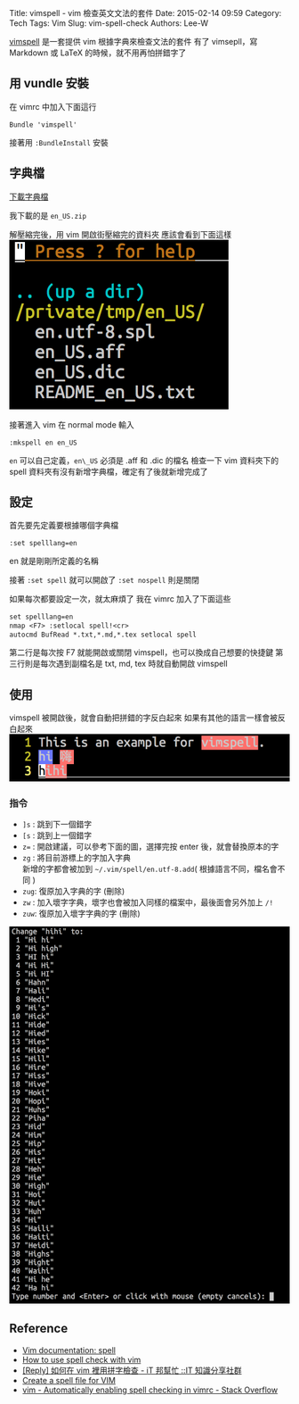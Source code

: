 Title: vimspell - vim 檢查英文文法的套件
Date: 2015-02-14 09:59
Category: Tech
Tags: Vim
Slug: vim-spell-check
Authors: Lee-W

[vimspell](http://www.vim.org/scripts/script.php?script_id=465) 是一套提供 vim 根據字典來檢查文法的套件
有了 vimsepll，寫 Markdown 或 LaTeX 的時候，就不用再怕拼錯字了

<!--more-->

## 用 vundle 安裝

在 vimrc 中加入下面這行

```vim
Bundle 'vimspell'
```

接著用 `:BundleInstall` 安裝

## 字典檔

[下載字典檔](http://archive.services.openoffice.org/pub/mirror/OpenOffice.org/contrib/dictionaries/)

我下載的是 `en_US.zip`

解壓縮完後，用 vim 開啟街壓縮完的資料夾
應該會看到下面這樣
![1_directory](/images/posts-image/2015-02-14-vim-spell-check/gLWMnmW.png)

接著進入 vim 在 normal mode 輸入

```vim
:mkspell en en_US
```

`en` 可以自己定義，`en\_US` 必須是 .aff 和 .dic 的檔名
檢查一下 vim 資料夾下的 spell 資料夾有沒有新增字典檔，確定有了後就新增完成了

## 設定

首先要先定義要根據哪個字典檔

```vim
:set spelllang=en
```

en 就是剛剛所定義的名稱

接著 `:set spell` 就可以開啟了
`:set nospell` 則是關閉

如果每次都要設定一次，就太麻煩了
我在 vimrc 加入了下面這些

```vim
set spelllang=en
nmap <F7> :setlocal spell!<cr>
autocmd BufRead *.txt,*.md,*.tex setlocal spell
```

第二行是每次按 F7 就能開啟或關閉 vimspell，也可以換成自己想要的快捷鍵
第三行則是每次遇到副檔名是 txt, md, tex 時就自動開啟 vimspell

## 使用

vimspell 被開啟後，就會自動把拼錯的字反白起來
如果有其他的語言一樣會被反白起來
![2_vimspell_sample](/images/posts-image/2015-02-14-vim-spell-check/MGjdAoq.png)

### 指令

* `]s` : 跳到下一個錯字
* `[s` : 跳到上一個錯字
* `z=` : 開啟建議，可以參考下面的圖，選擇完按 enter 後，就會替換原本的字
* `zg` : 將目前游標上的字加入字典  
         新增的字都會被加到 `~/.vim/spell/en.utf-8.add`( 根據語言不同，檔名會不同 )
* `zug`: 復原加入字典的字 (刪除)
* `zw` : 加入壞字字典，壞字也會被加入同樣的檔案中，最後面會另外加上 `/!`
* `zuw`: 復原加入壞字字典的字 (刪除)

![3_choose_word](/images/posts-image/2015-02-14-vim-spell-check/NWHCakj.png)

## Reference

* [Vim documentation: spell](http://vimdoc.sourceforge.net/htmldoc/spell.html)
* [How to use spell check with vim](http://www.go2linux.org/linux/2010/10/how-use-spell-check-vim-795)
* [[Reply] 如何在 vim 裡用拼字檢查 - iT 邦幫忙 ::IT 知識分享社群](http://ithelp.ithome.com.tw/question/10055602)
* [Create a spell file for VIM](http://henry.precheur.org/vim/create_spell_file_for_vim)
* [vim - Automatically enabling spell checking in vimrc - Stack Overflow](http://stackoverflow.com/questions/7286207/automatically-enabling-spell-checking-in-vimrc)
